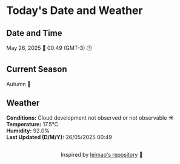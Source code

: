  # Today's Date and Weather
    
## Date and Time
May 26, 2025 📅
00:49 (GMT-3) 🕒

## Current Season
Autumn 🍂
## Weather 
**Conditions:** Cloud development not observed or not observable ☀️
**Temperature:** 17.5°C  
**Humidity:** 92.0%  
**Last Updated (D/M/Y):** 26/05/2025 00:49
##
<div align="center">Inspired by <a href="https://github.com/leimao/What-Is-The-Date-Today">leimao's repository</a> 🌱</div>

